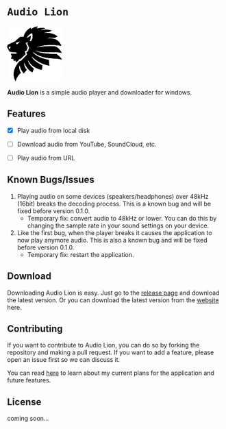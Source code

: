 # `Audio Lion`

![icon](./static/lion/128px.png)

**Audio Lion** is a simple audio player and downloader for windows.

## Features

- [x] Play audio from local disk

- [ ] Download audio from YouTube, SoundCloud, etc.

- [ ] Play audio from URL

## Known Bugs/Issues

1. Playing audio on some devices (speakers/headphones) over 48kHz (16bit) breaks the decoding process. This is a known bug and will be fixed before version 0.1.0.
    - Temporary fix: convert audio to 48kHz or lower. You can do this by changing the sample rate in your sound settings on your device.
2. Like the first bug, when the player breaks it causes the application to now play anymore audio. This is also a known bug and will be fixed before version 0.1.0.
    - Temporary fix: restart the application.

## Download

Downloading Audio Lion is easy. Just go to the [release page](https://github.com/audio-lion-dev/Audio-Lion/releases) and download the latest version. Or you can download the latest version from the [website](https://audio-lion-dev.github.io/download/) here.

## Contributing

If you want to contribute to Audio Lion, you can do so by forking the repository and making a pull request. If you want to add a feature, please open an issue first so we can discuss it.

You can read [here](https://github.com/users/ThatGuyJamal/projects/4?fullscreen=true) to learn about my current plans for the application and future features.

## License

coming soon...
